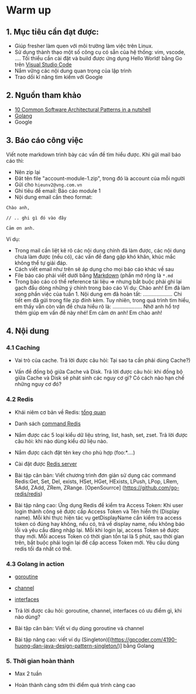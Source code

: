 Warm up
============================

## 1. Mục tiêu cần đạt được:

- Giúp fresher làm quen với môi trường làm việc trên Linux.
- Sử dụng thành thạo một số công cụ có sẵn của hệ thống: vim, vscode, .... Tối thiểu cần cài đặt và build được ứng dụng Hello World! bằng Go trên [Visual Studio Code](https://rominirani.com/setup-go-development-environment-with-visual-studio-code-7ea5d643a51a)
- Nắm vững các nội dung quan trọng của lập trình
- Trao dồi kĩ năng tìm kiếm với Google

## 2. Nguồn tham khảo

- [10 Common Software Architectural Patterns in a nutshell](https://towardsdatascience.com/10-common-software-architectural-patterns-in-a-nutshell-a0b47a1e9013)
- [Golang](https://techtalk.vn/golang-thuc-su-tot-trong-truong-hop-nao.html)
- Google

## 3. Báo cáo công việc
Viết note markdown trình bày các vấn đề tìm hiểu được. Khi gửi mail báo cáo thì:

+ Nên zip lại
+ Đăt tên file "account-module-1.zip", trong đó <account> là account của mỗi người
+ Gửi cho `hieunv2@vng.com.vn`
+ Ghi tiêu đề email: Báo cáo module 1
+ Nội dung email cần theo format:

```
Chào anh,

// .. ghi gì đó vào đây

Cảm ơn anh.
```
Ví dụ:

+ Trong mail cần liệt kê rõ các nội dung chính đã làm được, các nội dung chưa làm được (nếu có), các vấn đề đang gặp khó khăn, khúc mắc không thể tự giải đáp.
+ Cách viết email như trên sẽ áp dụng cho mọi báo cáo khác về sau
+ File báo cáo phải viết dưới bằng [Markdown](https://en.wikipedia.org/wiki/Markdown) (phần mở rộng là `*.md`
+ Trong báo cáo có thể reference tài liệu => nhưng bắt buộc phải ghi lại gạch đầu dòng những ý chính trong báo cáo
Ví dụ:
Chào anh!
Em đã làm xong phần việc của tuần 1.
Nội dung em đã hoàn tất: .................... 
Chi tiết em đã gửi trong file zip đính kèm.
Tuy nhiên, trong quá trình tìm hiểu, em thấy vẫn còn vấn đề chưa hiểu rõ là: ....................
Nhờ anh hổ trợ thêm giúp em vấn đề này nhé!
Em cảm ơn anh!
Em chào anh!

## 4. Nội dung


### 4.1 Caching

- Vai trò của cache. Trả lời được câu hỏi: Tại sao ta cần phải dùng Cache?)

- Vấn đề đồng bộ giữa Cache và Disk. Trả lời được câu hỏi: khi đồng bộ giữa Cache và Disk sẽ phát sinh các nguy cơ gì? Có cách nào hạn chế những nguy cơ đó?

### 4.2 Redis 

- Khái niêm cơ bản về Redis: [tổng quan ](https://viblo.asia/p/tong-quan-ve-redis-NznmMdXzMr69)

- Danh sách [command Redis](https://redis.io/commands)

- Nắm được các 5 loại kiểu dữ liệu string, list, hash, set, zset. Trả lời được câu hỏi: khi nào dùng kiểu dữ liệu nào.

- Nắm được cách đặt tên key cho phù hợp (foo:*....)

- Cài đặt được [Redis server](https://www.linode.com/docs/databases/redis/how-to-install-a-redis-server-on-ubuntu-or-debian8/#update-and-install)

- Bài tập căn bản: Viết chương trình đơn giản sử dụng các command Redis:Get, Set, Del, exists, HSet, HGet, HExists, LPush, LPop, LRem, SAdd, ZAdd, ZRem, ZRange. [OpenSourrce] (https://github.com/go-redis/redis)

- Bài tập nâng cao: Ứng dụng Redis để kiểm tra Access Token: Khi user login thành công sẽ được cấp Access Token và Tên hiển thị (Display name). Mỗi khi thực hiện tác vụ getDisplayName cần kiểm tra access token có đúng hay không, nếu có, trả về display name, nếu không báo lỗi và yêu cầu đăng nhập lại. Mỗi khi login lại, access Token sẽ được thay mới. Mỗi access Token có thời gian tồn tại là 5 phút, sau thời gian trên, bắt buộc phải login lại để cấp access Token mới. Yêu cầu dùng redis tối đa nhất có thể.

### 4.3 Golang in action

- [goroutine](https://tour.golang.org/concurrency/1)

- [channel](https://tour.golang.org/concurrency/2)

- [interfaces](https://gobyexample.com/interfaces)

- Trả lời được câu hỏi: goroutine, channel, interfaces có ưu điểm gì, khi nào dùng?

- Bài tập căn bản: Viết ví dụ dùng goroutine và channel

- Bài tập nâng cao: viết ví dụ (Singleton)[(https://gpcoder.com/4190-huong-dan-java-design-pattern-singleton/)] bằng Golang

### 5. Thời gian hoàn thành 

- Max 2 tuần 

- Hoàn thành càng sớm thì điểm quá trình càng cao 

